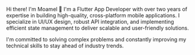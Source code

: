 Hi there! I'm Moamel 👋
I'm a Flutter App Developer with over two years of expertise in building high-quality, cross-platform mobile applications. I specialize in UI/UX design, robust API integration, and implementing efficient state management to deliver scalable and user-friendly solutions.

I'm committed to solving complex problems and constantly improving my technical skills to stay ahead of industry trends.
